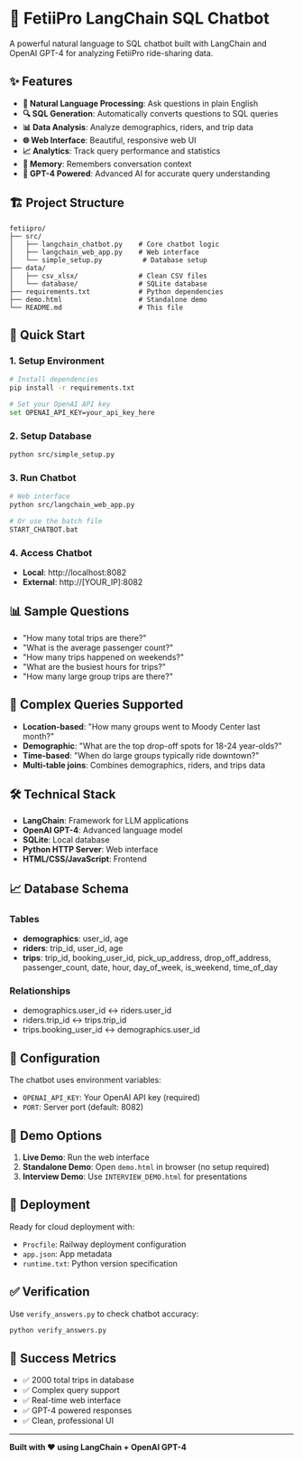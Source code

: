 # 🚗 FetiiPro LangChain SQL Chatbot

A powerful natural language to SQL chatbot built with LangChain and OpenAI GPT-4 for analyzing FetiiPro ride-sharing data.

## ✨ Features

- **🧠 Natural Language Processing**: Ask questions in plain English
- **🔍 SQL Generation**: Automatically converts questions to SQL queries
- **📊 Data Analysis**: Analyze demographics, riders, and trip data
- **🌐 Web Interface**: Beautiful, responsive web UI
- **📈 Analytics**: Track query performance and statistics
- **💾 Memory**: Remembers conversation context
- **🚀 GPT-4 Powered**: Advanced AI for accurate query understanding

## 🏗️ Project Structure

```
fetiipro/
├── src/
│   ├── langchain_chatbot.py    # Core chatbot logic
│   ├── langchain_web_app.py    # Web interface
│   └── simple_setup.py          # Database setup
├── data/
│   ├── csv_xlsx/               # Clean CSV files
│   └── database/               # SQLite database
├── requirements.txt            # Python dependencies
├── demo.html                   # Standalone demo
└── README.md                   # This file
```

## 🚀 Quick Start

### 1. Setup Environment
```bash
# Install dependencies
pip install -r requirements.txt

# Set your OpenAI API key
set OPENAI_API_KEY=your_api_key_here
```

### 2. Setup Database
```bash
python src/simple_setup.py
```

### 3. Run Chatbot
```bash
# Web interface
python src/langchain_web_app.py

# Or use the batch file
START_CHATBOT.bat
```

### 4. Access Chatbot
- **Local**: http://localhost:8082
- **External**: http://[YOUR_IP]:8082

## 📊 Sample Questions

- "How many total trips are there?"
- "What is the average passenger count?"
- "How many trips happened on weekends?"
- "What are the busiest hours for trips?"
- "How many large group trips are there?"

## 🎯 Complex Queries Supported

- **Location-based**: "How many groups went to Moody Center last month?"
- **Demographic**: "What are the top drop-off spots for 18-24 year-olds?"
- **Time-based**: "When do large groups typically ride downtown?"
- **Multi-table joins**: Combines demographics, riders, and trips data

## 🛠️ Technical Stack

- **LangChain**: Framework for LLM applications
- **OpenAI GPT-4**: Advanced language model
- **SQLite**: Local database
- **Python HTTP Server**: Web interface
- **HTML/CSS/JavaScript**: Frontend

## 📈 Database Schema

### Tables
- **demographics**: user_id, age
- **riders**: trip_id, user_id, age
- **trips**: trip_id, booking_user_id, pick_up_address, drop_off_address, passenger_count, date, hour, day_of_week, is_weekend, time_of_day

### Relationships
- demographics.user_id ↔ riders.user_id
- riders.trip_id ↔ trips.trip_id
- trips.booking_user_id ↔ demographics.user_id

## 🔧 Configuration

The chatbot uses environment variables:
- `OPENAI_API_KEY`: Your OpenAI API key (required)
- `PORT`: Server port (default: 8082)

## 📱 Demo Options

1. **Live Demo**: Run the web interface
2. **Standalone Demo**: Open `demo.html` in browser (no setup required)
3. **Interview Demo**: Use `INTERVIEW_DEMO.html` for presentations

## 🚀 Deployment

Ready for cloud deployment with:
- `Procfile`: Railway deployment configuration
- `app.json`: App metadata
- `runtime.txt`: Python version specification

## ✅ Verification

Use `verify_answers.py` to check chatbot accuracy:
```bash
python verify_answers.py
```

## 🎉 Success Metrics

- ✅ 2000 total trips in database
- ✅ Complex query support
- ✅ Real-time web interface
- ✅ GPT-4 powered responses
- ✅ Clean, professional UI

---

**Built with ❤️ using LangChain + OpenAI GPT-4**